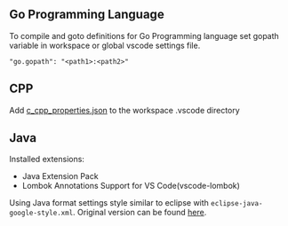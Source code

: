 ## Go Programming Language
To compile and goto definitions for Go Programming language set gopath variable in workspace or global vscode settings file.
```
"go.gopath": "<path1>:<path2>"
```

## CPP
Add [c_cpp_properties.json](https://github.com/bbsaurav/DotFiles/blob/master/vscode/c_cpp_properties.json) to the workspace .vscode directory

## Java
Installed extensions:
* Java Extension Pack
* Lombok Annotations Support for VS Code(vscode-lombok)

Using Java format settings  style similar to eclipse with `eclipse-java-google-style.xml`. Original version can be found [here](https://raw.githubusercontent.com/google/styleguide/gh-pages/eclipse-java-google-style.xml).
